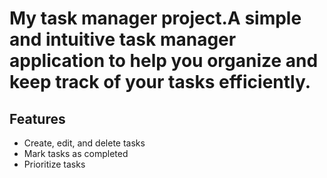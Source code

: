 # My task manager project.A simple and intuitive task manager application to help you organize and keep track of your tasks efficiently.

## Features

- Create, edit, and delete tasks
- Mark tasks as completed
- Prioritize tasks
